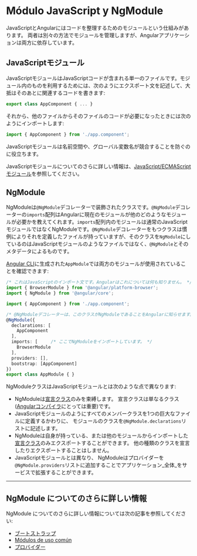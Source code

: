 # Módulo JavaScript y NgModule

JavaScriptとAngularにはコードを整理するためのモジュールという仕組みがあります。
両者は別々の方法でモジュールを管理しますが、Angularアプリケーションは両方に依存しています。


## JavaScriptモジュール

JavaScriptモジュールはJavaScriptコードが含まれる単一のファイルです。モジュール内のものを利用するためには、次のようにエクスポート文を記述して、大抵はそのあとに関連するコードを書きます:

```typescript
export class AppComponent { ... }
```

それから、他のファイルからそのファイルのコードが必要になったときには次のようにインポートします:

```typescript
import { AppComponent } from './app.component';
```

JavaScriptモジュールは名前空間や、グローバル変数名が競合することを防ぐのに役立ちます。

JavaScriptモジュールについてのさらに詳しい情報は、[JavaScript/ECMAScript モジュール](https://hacks.mozilla.org/2015/08/es6-in-depth-modules/)を参照してください。

## NgModule

<!-- KW-- perMisko: let's discuss. This does not answer the question why it is different. Also, last sentence is confusing.-->
NgModuleは`@NgModule`デコレーターで装飾されたクラスです。`@NgModule`デコレーターの`imports`配列はAngularに現在のモジュールが他のどのようなモジュールが必要かを教えてくれます。`imports`配列内のモジュールは通常のJavaScriptモジュールではなくNgModuleです。`@NgModule`デコレーターをもつクラスは慣例によりそれを定義したファイルが持っていますが、そのクラスを`NgModule`にしているのはJavaScriptモジュールのようなファイルではなく、`@NgModule`とそのメタデータによるものです。

[Angular CLI](cli)に生成された`AppModule`では両方のモジュールが使用されていることを確認できます:

```typescript
/* これはJavaScriptのインポート文です。Angularはこれについては何も知りません。 */
import { BrowserModule } from '@angular/platform-browser';
import { NgModule } from '@angular/core';

import { AppComponent } from './app.component';

/* @NgModuleデコレーターは、このクラスがNgModuleであることをAngularに知らせます。 */
@NgModule({
  declarations: [
    AppComponent
  ],
  imports: [     /* ここでNgModuleをインポートしています。 */
    BrowserModule
  ],
  providers: [],
  bootstrap: [AppComponent]
})
export class AppModule { }
```


NgModuleクラスはJavaScriptモジュールとは次のような点で異なります:

* NgModuleは[宣言クラス](guide/ngmodule-faq#q-declarable)のみを束縛します。
宣言クラスは単なるクラス([Angularコンパイラ](guide/ngmodule-faq#q-angular-compiler)にとっては重要)です。
* JavaScriptモジュールのようにすべてのメンバークラスを1つの巨大なファイルに定義するかわりに、
モジュールのクラスを`@NgModule.declarations`リストに記述します。
* NgModuleは自身が持っている、または他のモジュールからインポートした[宣言クラス](guide/ngmodule-faq#q-declarable)のみエクスポートすることができます。
他の種類のクラスを宣言したりエクスポートすることはしません。
* JavaScriptモジュールとは異なり、
NgModuleはプロバイダーを`@NgModule.providers`リストに追加することでアプリケーション_全体_をサービスで拡張することができます。

<hr />

## NgModule についてのさらに詳しい情報

NgModule についてのさらに詳しい情報については次の記事を参照してください:
* [ブートストラップ](guide/bootstrapping)
* [Módulos de uso común](guide/frequent-ngmodules)
* [プロバイダー](guide/providers)
